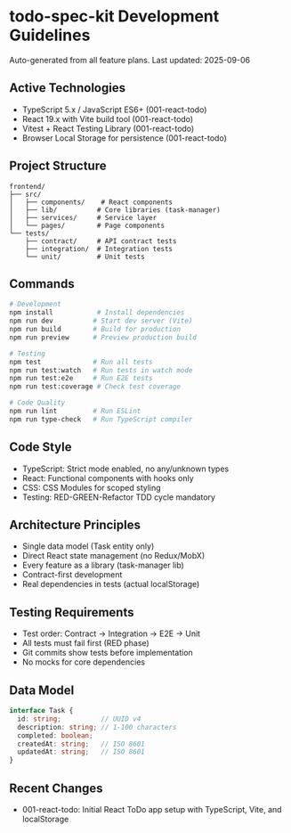 # todo-spec-kit Development Guidelines

Auto-generated from all feature plans. Last updated: 2025-09-06

## Active Technologies
- TypeScript 5.x / JavaScript ES6+ (001-react-todo)
- React 19.x with Vite build tool (001-react-todo)
- Vitest + React Testing Library (001-react-todo)
- Browser Local Storage for persistence (001-react-todo)

## Project Structure
```
frontend/
├── src/
│   ├── components/    # React components
│   ├── lib/          # Core libraries (task-manager)
│   ├── services/     # Service layer
│   └── pages/        # Page components
└── tests/
    ├── contract/     # API contract tests
    ├── integration/  # Integration tests  
    └── unit/         # Unit tests
```

## Commands
```bash
# Development
npm install           # Install dependencies
npm run dev          # Start dev server (Vite)
npm run build        # Build for production
npm run preview      # Preview production build

# Testing
npm test             # Run all tests
npm run test:watch   # Run tests in watch mode
npm run test:e2e     # Run E2E tests
npm run test:coverage # Check test coverage

# Code Quality
npm run lint         # Run ESLint
npm run type-check   # Run TypeScript compiler
```

## Code Style
- TypeScript: Strict mode enabled, no any/unknown types
- React: Functional components with hooks only
- CSS: CSS Modules for scoped styling
- Testing: RED-GREEN-Refactor TDD cycle mandatory

## Architecture Principles
- Single data model (Task entity only)
- Direct React state management (no Redux/MobX)
- Every feature as a library (task-manager lib)
- Contract-first development
- Real dependencies in tests (actual localStorage)

## Testing Requirements
- Test order: Contract → Integration → E2E → Unit
- All tests must fail first (RED phase)
- Git commits show tests before implementation
- No mocks for core dependencies

## Data Model
```typescript
interface Task {
  id: string;          // UUID v4
  description: string; // 1-100 characters
  completed: boolean;
  createdAt: string;   // ISO 8601
  updatedAt: string;   // ISO 8601
}
```

## Recent Changes
- 001-react-todo: Initial React ToDo app setup with TypeScript, Vite, and localStorage

<!-- MANUAL ADDITIONS START -->
<!-- Add any manual project-specific notes here -->
<!-- MANUAL ADDITIONS END -->